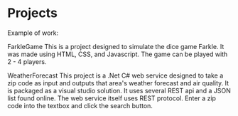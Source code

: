 # Projects
Example of work:

FarkleGame
This is a project designed to simulate the dice game Farkle.  It was made using HTML, CSS, and Javascript.  The game can be played with 2 - 4 players.

WeatherForecast
This project is a .Net C# web service designed to take a zip code as input and outputs that area's weather forecast and air quality.  It is packaged as a visual studio solution.
It uses several REST api and a JSON list found online.  The web service itself uses REST protocol.
Enter a zip code into the textbox and click the search button.

